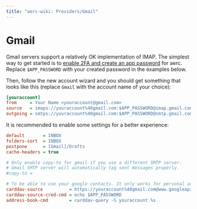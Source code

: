 ```yaml
---
title: "aerc-wiki: Providers/Gmail"
---
```


# Gmail

Gmail servers support a relatively OK implementation of IMAP. The simplest way
to get started is to [enable 2FA and create an app password][app-password] for
aerc. Replace `$APP_PASSWORD` with your created password in the examples below.

[app-password]: https://support.google.com/mail/answer/185833

Then, follow the new account wizard and you should get something that looks
like this (replace `Gmail` with the account name of your choice):

```ini
[youraccount]
from     = Your Name <youraccount@gmail.com>
source   = imaps://youraccount%40gmail.com:$APP_PASSWORD@imap.gmail.com
outgoing = smtps://youraccount%40gmail.com:$APP_PASSWORD@smtp.gmail.com
```

It is recommended to enable some settings for a better experience:

```ini
default       = INBOX
folders-sort  = INBOX
postpone      = [Gmail]/Drafts
cache-headers = true

# Only enable copy-to for gmail if you use a different SMTP server.
# Gmail SMTP server will automatically tag sent messages properly.
#copy-to =

# To be able to use your google contacts. It only works for personal accounts, not enterprise.
carddav-source          = https://youraccount%40gmail.com@www.googleapis.com/carddav/v1/principals/youraccount@gmail.com/lists/default
carddav-source-cred-cmd = echo $APP_PASSWORD
address-book-cmd        = carddav-query -S youraccount %s
```
